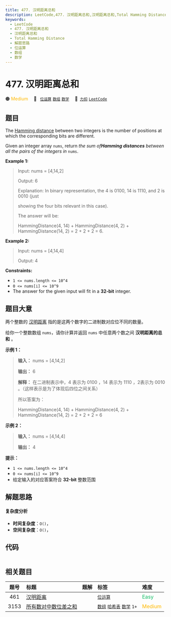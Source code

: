 ```yaml
---
title: 477. 汉明距离总和
description: LeetCode,477. 汉明距离总和,汉明距离总和,Total Hamming Distance,解题思路,位运算,数组,数学
keywords:
  - LeetCode
  - 477. 汉明距离总和
  - 汉明距离总和
  - Total Hamming Distance
  - 解题思路
  - 位运算
  - 数组
  - 数学
---
```


# 477. 汉明距离总和

🟠 <font color=#ffb800>Medium</font>&emsp; 🔖&ensp; [`位运算`](/tag/bit-manipulation.md) [`数组`](/tag/array.md) [`数学`](/tag/math.md)&emsp; 🔗&ensp;[`力扣`](https://leetcode.cn/problems/total-hamming-distance) [`LeetCode`](https://leetcode.com/problems/total-hamming-distance)

## 题目

The [Hamming distance](https://en.wikipedia.org/wiki/Hamming_distance) between
two integers is the number of positions at which the corresponding bits are
different.

Given an integer array `nums`, return _the sum of**Hamming distances** between
all the pairs of the integers in_ `nums`.



**Example 1:**

> Input: nums = [4,14,2]
> 
> Output: 6
> 
> Explanation: In binary representation, the 4 is 0100, 14 is 1110, and 2 is 0010 (just
> 
> showing the four bits relevant in this case).
> 
> The answer will be:
> 
> HammingDistance(4, 14) + HammingDistance(4, 2) + HammingDistance(14, 2) = 2 + 2 + 2 = 6.

**Example 2:**

> Input: nums = [4,14,4]
> 
> Output: 4

**Constraints:**

  * `1 <= nums.length <= 10^4`
  * `0 <= nums[i] <= 10^9`
  * The answer for the given input will fit in a **32-bit** integer.


## 题目大意

两个整数的
[汉明距离](https://baike.baidu.com/item/%E6%B1%89%E6%98%8E%E8%B7%9D%E7%A6%BB/475174?fr=aladdin)
指的是这两个数字的二进制数对应位不同的数量。

给你一个整数数组 `nums`，请你计算并返回 `nums` 中任意两个数之间 **汉明距离的总和** 。



**示例 1：**

> 
> 
> 
> 
> 
> **输入：** nums = [4,14,2]
> 
> **输出：** 6
> 
> **解释：** 在二进制表示中，4 表示为 0100 ，14 表示为 1110 ，2表示为 0010 。（这样表示是为了体现后四位之间关系）
> 
> 所以答案为：
> 
> HammingDistance(4, 14) + HammingDistance(4, 2) + HammingDistance(14, 2) = 2 + 2 + 2 = 6
> 
> 

**示例 2：**

> 
> 
> 
> 
> 
> **输入：** nums = [4,14,4]
> 
> **输出：** 4
> 
> 



**提示：**

  * `1 <= nums.length <= 10^4`
  * `0 <= nums[i] <= 10^9`
  * 给定输入的对应答案符合 **32-bit** 整数范围


## 解题思路

#### 复杂度分析

- **时间复杂度**：`O()`，
- **空间复杂度**：`O()`，

## 代码

```javascript

```

## 相关题目

<!-- prettier-ignore -->
| 题号 | 标题 | 题解 | 标签 | 难度 |
| :------: | :------ | :------: | :------ | :------ |
| 461 | [汉明距离](https://leetcode.com/problems/hamming-distance) |  |  [`位运算`](/tag/bit-manipulation.md) | <font color=#15bd66>Easy</font> |
| 3153 | [所有数对中数位差之和](https://leetcode.com/problems/sum-of-digit-differences-of-all-pairs) |  |  [`数组`](/tag/array.md) [`哈希表`](/tag/hash-table.md) [`数学`](/tag/math.md) `1+` | <font color=#ffb800>Medium</font> |